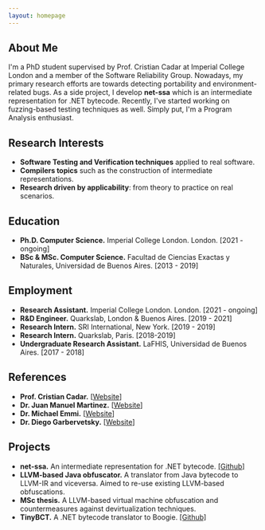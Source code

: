 ```yaml
---
layout: homepage
---
```


## About Me 

I'm a PhD student supervised by Prof. Cristian Cadar at Imperial College London and a member of the Software Reliability Group. Nowadays, my primary research efforts are towards detecting portability and environment-related bugs. As a side project, I develop **net-ssa** which is an intermediate representation for .NET bytecode. Recently, I've started working on fuzzing-based testing techniques as well. Simply put, I'm a Program Analysis enthusiast.

## Research Interests 

- **Software Testing and Verification techniques** applied to real software.
- **Compilers topics** such as the construction of intermediate representations.
- **Research driven by applicability**: from theory to practice on real scenarios.

## Education 

- **Ph.D. Computer Science.** Imperial College London. London. [2021 - ongoing]
- **BSc & MSc. Computer Science.** Facultad de Ciencias Exactas y Naturales, Universidad de Buenos Aires. [2013 - 2019]

## Employment 

- **Research Assistant.** Imperial College London. London. [2021 - ongoing]
- **R&D Engineer.** Quarkslab, London & Buenos Aires. [2019 - 2021]
- **Research Intern.** SRI International, New York. [2019 - 2019]
- **Research Intern.** Quarkslab, Paris. [2018-2019]
- **Undergraduate Research Assistant.** LaFHIS, Universidad de Buenos Aires. [2017 - 2018]

## References
  - **Prof. Cristian Cadar.** [[Website](https://www.doc.ic.ac.uk/~cristic/)]
  - **Dr. Juan Manuel Martinez.** [[Website](https://www.linkedin.com/in/jmartinezcaamao/)]
  - **Dr. Michael Emmi.** [[Website](https://michael-emmi.github.io/)]
  - **Dr. Diego Garbervetsky.** [[Website](https://lafhis.dc.uba.ar/~diegog)]

## Projects 

- **net-ssa.** An intermediate representation for .NET bytecode. [[Github]](https://github.com/m-carrasco/net-ssa/)
- **LLVM-based Java obfuscator.** A translator from Java bytecode to LLVM-IR and viceversa. Aimed to re-use existing LLVM-based obfuscations. 
- **MSc thesis.** A LLVM-based virtual machine obfuscation and countermeasures against devirtualization techniques.
- **TinyBCT.** A .NET bytecode translator to Boogie. [[Github]](https://github.com/m-carrasco/TinyBCT)



